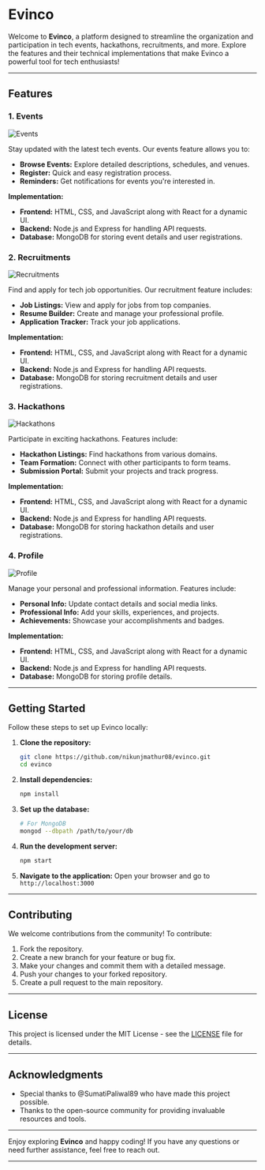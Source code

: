 # Evinco

Welcome to **Evinco**, a platform designed to streamline the organization and participation in tech events, hackathons, recruitments, and more. Explore the features and their technical implementations that make Evinco a powerful tool for tech enthusiasts!

---

## Features

### 1. Events
![Events](../../../../../../Pictures/events.jpg)

Stay updated with the latest tech events. Our events feature allows you to:
- **Browse Events:** Explore detailed descriptions, schedules, and venues.
- **Register:** Quick and easy registration process.
- **Reminders:** Get notifications for events you're interested in.

**Implementation:**
- **Frontend:** HTML, CSS, and JavaScript along with React for a dynamic UI.
- **Backend:** Node.js and Express for handling API requests.
- **Database:** MongoDB for storing event details and user registrations.

### 2. Recruitments
![Recruitments](../../../../../../Pictures/recruitments.jpg)

Find and apply for tech job opportunities. Our recruitment feature includes:
- **Job Listings:** View and apply for jobs from top companies.
- **Resume Builder:** Create and manage your professional profile.
- **Application Tracker:** Track your job applications.

**Implementation:**
- **Frontend:** HTML, CSS, and JavaScript along with React for a dynamic UI.
- **Backend:** Node.js and Express for handling API requests.
- **Database:** MongoDB for storing recruitment details and user registrations.

### 3. Hackathons
![Hackathons](../../../../../../Pictures/hackathons.jpg)

Participate in exciting hackathons. Features include:
- **Hackathon Listings:** Find hackathons from various domains.
- **Team Formation:** Connect with other participants to form teams.
- **Submission Portal:** Submit your projects and track progress.

**Implementation:**
- **Frontend:** HTML, CSS, and JavaScript along with React for a dynamic UI.
- **Backend:** Node.js and Express for handling API requests.
- **Database:** MongoDB for storing hackathon details and user registrations.

### 4. Profile
![Profile](../../../../../../Pictures/profile.jpg)

Manage your personal and professional information. Features include:
- **Personal Info:** Update contact details and social media links.
- **Professional Info:** Add your skills, experiences, and projects.
- **Achievements:** Showcase your accomplishments and badges.

**Implementation:**
- **Frontend:** HTML, CSS, and JavaScript along with React for a dynamic UI.
- **Backend:** Node.js and Express for handling API requests.
- **Database:** MongoDB for storing profile details.

---

## Getting Started

Follow these steps to set up Evinco locally:

1. **Clone the repository:**
   ```bash
   git clone https://github.com/nikunjmathur08/evinco.git
   cd evinco
   ```

2. **Install dependencies:**
   ```bash
   npm install
   ```

3. **Set up the database:**
   ```bash
   # For MongoDB
   mongod --dbpath /path/to/your/db
   ```

4. **Run the development server:**
   ```bash
   npm start
   ```

5. **Navigate to the application:**
   Open your browser and go to `http://localhost:3000`

---

## Contributing

We welcome contributions from the community! To contribute:

1. Fork the repository.
2. Create a new branch for your feature or bug fix.
3. Make your changes and commit them with a detailed message.
4. Push your changes to your forked repository.
5. Create a pull request to the main repository.

---

## License

This project is licensed under the MIT License - see the [LICENSE](LICENSE) file for details.

---

## Acknowledgments

- Special thanks to @SumatiPaliwal89 who have made this project possible.
- Thanks to the open-source community for providing invaluable resources and tools.

---

Enjoy exploring **Evinco** and happy coding! If you have any questions or need further assistance, feel free to reach out.

---
